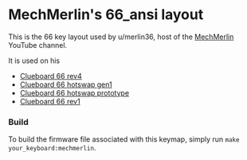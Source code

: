 # MechMerlin's 66_ansi layout

This is the 66 key layout used by u/merlin36, host of the [MechMerlin](www.youtube.com/mechmerlin) 
YouTube channel.

It is used on his   
* [Clueboard 66 rev4](https://github.com/qmk/qmk_firmware/tree/master/keyboards/clueboard/66/rev4)
* [Clueboard 66 hotswap gen1](https://github.com/qmk/qmk_firmware/tree/master/keyboards/clueboard/66_hotswap/gen1)
* [Clueboard 66 hotswap prototype](https://github.com/qmk/qmk_firmware/tree/master/keyboards/clueboard/66_hotswap/prototype)
* [Clueboard 66 rev1](https://github.com/qmk/qmk_firmware/tree/master/keyboards/clueboard/66/rev1)

### Build
To build the firmware file associated with this keymap, simply run `make your_keyboard:mechmerlin`.